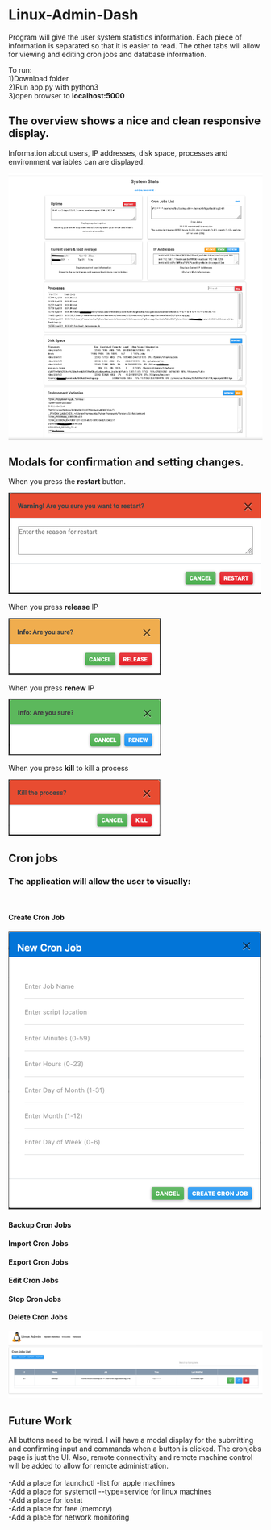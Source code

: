 # Linux-Admin-Dash
<p>
Program will give the user system statistics information. Each piece of information is separated so that it is easier to read.
The other tabs will allow for viewing and editing cron jobs and database information. 
</p>

<p>
To run:
  <br> 1)Download folder
  <br> 2)Run app.py with python3
  <br> 3)open browser to <strong>localhost:5000</strong>
</p>

## The overview shows a nice and clean responsive display. 
<p>
Information about users, IP addresses, disk space, processes and environment variables can are displayed. 
</p>
<img src="images/screenshot-overview.png">
<br>

## Modals for confirmation and setting changes. 
<p>When you press the <strong>restart</strong> button.</p> 
<img src="images/screenshot-modal.png">
<p>  When you press <strong>release</strong> IP</p>
<img src="images/screenshot-modal-releaseip.png">
<p>  When you press <strong>renew</strong> IP</p>
<img src="images/screenshot-modal-renewip.png">
<p>  When you press <strong>kill</strong> to kill a process</p>
<img src="images/screenshot-modal-killprocess.png">






## Cron jobs

<p>
  <h3>The application will allow the user to visually:</h3> 	
	<br><h4>Create Cron Job</h4>
  <img src="images/screenshot-modal-newcronjob.png">
	<h4>Backup Cron Jobs</h4>
	<h4>Import Cron Jobs</h4>
	<h4>Export Cron Jobs</h4>
	<h4>Edit Cron Jobs</h4>
	<h4>Stop Cron Jobs</h4>
	<h4>Delete Cron Jobs</h4>

<img src="images/screenshot-cronjobs.png">

</p>


## Future Work

<p> 
All buttons need to be wired. I will have a modal display for the submitting and confirming input and commands when a button is clicked. The cronjobs page is just the UI. Also, remote connectivity and remote machine control will be added to allow for remote administration.
  <br>
  <br>-Add a place for launchctl -list for apple machines
  <br>-Add a place for systemctl --type=service for linux machines
  <br>-Add a place for iostat
  <br>-Add a place for free (memory)
  <br>-Add a place for network monitoring
  
</p>
